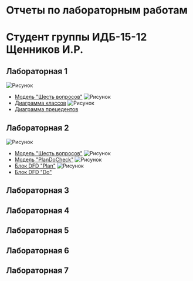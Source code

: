 # Отчеты по лабораторным работам
# Студент группы ИДБ-15-12 Щенников И.Р.

## Лабораторная 1
![Рисунок]()
* [Модель "Шесть вопросов"](https://github.com/proff1337q/is.github.io/blob/master/LR1/SixQuestionsDiagram.rsf)
![Рисунок](https://github.com/proff1337q/is.github.io/blob/master/LR1/ClassesDiagram.png?raw=true)
* [Диаграмма классов](https://github.com/proff1337q/is.github.io/blob/master/LR1/ClassesDiagram)
![Рисунок](https://github.com/proff1337q/is.github.io/blob/master/LR1/UseCaseDiagram.png?raw=true)
* [Диаграмма прецедентов](https://github.com/proff1337q/is.github.io/blob/master/LR1/UseCaseDiagram)
## Лабораторная 2
![Рисунок]()
* [Модель "Шесть вопросов"](https://github.com/proff1337q/is.github.io/blob/master/LR2/PlanDoCheck.rsf)
![Рисунок](https://github.com/proff1337q/is.github.io/blob/master/LR2/PlanDoCheck.png?raw=true)
* [Модель "PlanDoCheck"](https://github.com/proff1337q/is.github.io/blob/master/LR2/PlanDoCheck.rsf)
![Рисунок](https://github.com/proff1337q/is.github.io/blob/master/LR2/DFDPlan.png?raw=true)
* [Блок DFD "Plan"](https://github.com/proff1337q/is.github.io/blob/master/LR2/PlanDoCheck.rsf)
![Рисунок](https://github.com/proff1337q/is.github.io/blob/master/LR2/DFDDo.png?raw=true)
* [Блок DFD "Do"](https://github.com/proff1337q/is.github.io/blob/master/LR2/PlanDoCheck.rsf)
## Лабораторная 3

## Лабораторная 4

## Лабораторная 5

## Лабораторная 6

## Лабораторная 7
